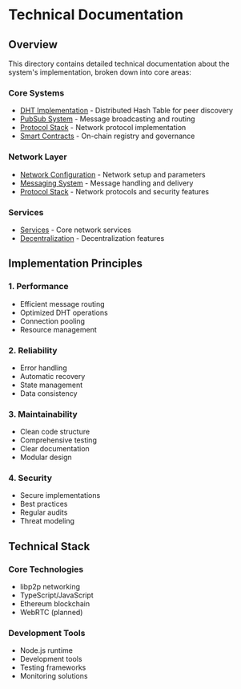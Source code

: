 # Technical Documentation

## Overview

This directory contains detailed technical documentation about the system's implementation, broken down into core areas:

### Core Systems

- [DHT Implementation](dht.md) - Distributed Hash Table for peer discovery
- [PubSub System](pubsub.md) - Message broadcasting and routing
- [Protocol Stack](protocol.md) - Network protocol implementation
- [Smart Contracts](contracts.md) - On-chain registry and governance

### Network Layer

- [Network Configuration](network) - Network setup and parameters
- [Messaging System](messaging) - Message handling and delivery
- [Protocol Stack](protocol) - Network protocols and security features

### Services

- [Services](services.md) - Core network services
- [Decentralization](decentralization.md) - Decentralization features

## Implementation Principles

### 1. Performance

- Efficient message routing
- Optimized DHT operations
- Connection pooling
- Resource management

### 2. Reliability

- Error handling
- Automatic recovery
- State management
- Data consistency

### 3. Maintainability

- Clean code structure
- Comprehensive testing
- Clear documentation
- Modular design

### 4. Security

- Secure implementations
- Best practices
- Regular audits
- Threat modeling

## Technical Stack

### Core Technologies

- libp2p networking
- TypeScript/JavaScript
- Ethereum blockchain
- WebRTC (planned)

### Development Tools

- Node.js runtime
- Development tools
- Testing frameworks
- Monitoring solutions
